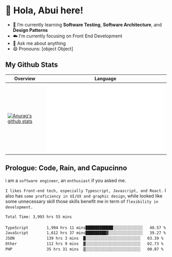 # 👋 Hola, Abui here!

- 🌱 I’m currently learning **Software Testing**, **Software Architecture**, and **Design Patterns**
- ☁️ I’m currently focusing on Front End Development
- 💬 Ask me about anything
- 😄 Pronouns: [object Object]

## My Github Stats

| Overview | Language |
| --- | --- |
|[![Anurag's github stats](https://github-readme-stats.vercel.app/api?username=abui-am&count_private=true)](https://github.com/anuraghazra/github-readme-stats)|![Language](https://raw.githubusercontent.com/abui-am/stats/c6455f656dfce7acd3951e5ec5b25d72af0b2ee3/generated/languages.svg)|

## Prologue: Code, Rain, and Capucinno
i am a `software engineer`, an `enthusiast` if you asked me. 

`I likes Front-end tech, especially Typescript, Javascript, and React.` I also has `some proficiency in UI/UX and graphic design`, while looked like some unnecessary skill those skills benefit me in term of `flexibility in development.`


<!--START_SECTION:waka-->

```txt
Total Time: 3,993 hrs 55 mins

TypeScript        1,994 hrs 11 mins████████████░░░░░░░░░░░░░   48.57 %
JavaScript        1,612 hrs 37 mins█████████▓░░░░░░░░░░░░░░░   39.27 %
JSON              139 hrs 3 mins  █░░░░░░░░░░░░░░░░░░░░░░░░   03.39 %
Other             112 hrs 9 mins  ▓░░░░░░░░░░░░░░░░░░░░░░░░   02.73 %
PHP               35 hrs 31 mins  ▒░░░░░░░░░░░░░░░░░░░░░░░░   00.87 %
```

<!--END_SECTION:waka-->
